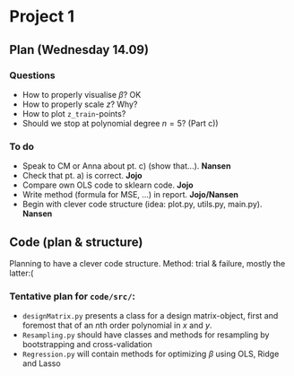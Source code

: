 # Project 1

## Plan (Wednesday 14.09)

### Questions
* How to properly visualise $\beta$? OK
* How to properly scale $z$? Why?
* How to plot `z_train`-points?
* Should we stop at polynomial degree $n=5$? (Part c))

### To do
* Speak to CM or Anna about pt. c) (show that...). **Nansen**
* Check that pt. a) is correct. **Jojo**
* Compare own OLS code to sklearn code. **Jojo**
* Write method (formula for MSE, ...) in report. **Jojo/Nansen**
* Begin with clever code structure (idea: plot.py, utils.py, main.py). **Nansen**

## Code (plan & structure)

Planning to have a clever code structure. Method: trial & failure, mostly the latter:(


### Tentative plan for `code/src/`:
- `designMatrix.py` presents a class for a design matrix-object, first and foremost that of an $n$th order polynomial in $x$ and $y$.
- `Resampling.py` should have classes and methods for resampling by bootstrapping and cross-validation
- `Regression.py` will contain methods for optimizing $\beta$ using OLS, Ridge and Lasso